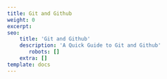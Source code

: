 ```yaml
---
title: Git and Github
weight: 0
excerpt: 
seo:
    title: 'Git and Github'
    description: 'A Quick Guide to Git and Github'
       robots: []
    extra: []
template: docs
---
```

